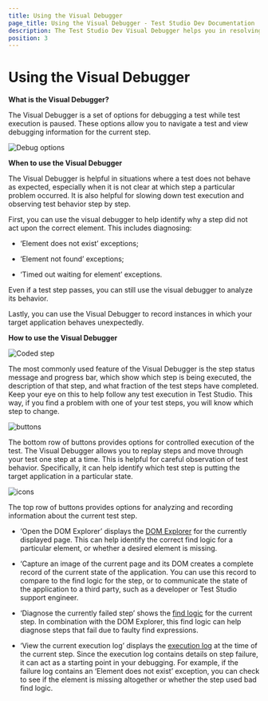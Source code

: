 ```yaml
---
title: Using the Visual Debugger
page_title: Using the Visual Debugger - Test Studio Dev Documentation
description: The Test Studio Dev Visual Debugger helps you in resolving failures. 
position: 3
---
```

# Using the Visual Debugger

**What is the Visual Debugger?**

The Visual Debugger is a set of options for debugging a test while test execution is paused. These options allow you to navigate a test and view debugging information for the current step.

![Debug options][1]

**When to use the Visual Debugger**

The Visual Debugger is helpful in situations where a test does not behave as expected, especially when it is not clear at which step a particular problem occurred. It is also helpful for slowing down test execution and observing test behavior step by step.

First, you can use the visual debugger to help identify why a step did not act upon the correct element. This includes diagnosing:

- ‘Element does not exist’ exceptions;

- ‘Element not found’ exceptions;

- ‘Timed out waiting for element’ exceptions.


Even if a test step passes, you can still use the visual debugger to analyze its behavior.

Lastly, you can use the Visual Debugger to record instances in which your target application behaves unexpectedly.

**How to use the Visual Debugger**

![Coded step][2]

The most commonly used feature of the Visual Debugger is the step status message and progress bar, which show which step is being executed, the description of that step, and what fraction of the test steps have completed. Keep your eye on this to help follow any test execution in Test Studio. This way, if you find a problem with one of your test steps, you will know which step to change.

![buttons][3]

The bottom row of buttons provides options for controlled execution of the test. The Visual Debugger allows you to replay steps and move through your test one step at a time. This is helpful for careful observation of test behavior. Specifically, it can help identify which test step is putting the target application in a particular state.

![icons][4]

The top row of buttons provides options for analyzing and recording information about the current test step.

- ‘Open the DOM Explorer’ displays the <a href="/features/recorder/dom-explorer" target="_blank">DOM Explorer</a> for the currently displayed page. This can help identify the correct find logic for a particular element, or whether a desired element is missing.

- ‘Capture an image of the current page and its DOM creates a complete record of the current state of the application. You can use this record to compare to the find logic for the step, or to communicate the state of the application to a third party, such as a developer or Test Studio support engineer.

- ‘Diagnose the currently failed step’ shows the <a href="/features/elements-explorer/find-element" target="_blank">find logic</a> for the current step. In combination with the DOM Explorer, this find logic can help diagnose steps that fail due to faulty find expressions.

- ‘View the current execution log’ displays the <a href="/features/failed-tests-debugging/using-the-execution-log" target="_blank">execution log</a> at the time of the current step. Since the execution log contains details on step failure, it can act as a starting point in your debugging. For example, if the failure log contains an ‘Element does not exist’ exception, you can check to see if the element is missing altogether or whether the step used bad find logic.

[1]: images/using-the-visual-debugger/fig1.png
[2]: images/using-the-visual-debugger/fig2.png
[3]: images/using-the-visual-debugger/fig3.png
[4]: images/using-the-visual-debugger/fig4.png
